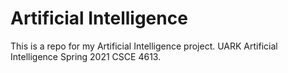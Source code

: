 # Artificial Intelligence
This is a repo for my Artificial Intelligence project. UARK Artificial Intelligence Spring 2021 CSCE 4613.
